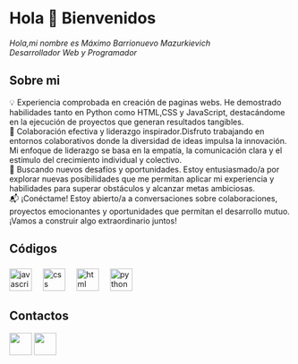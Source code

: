 <h1 align="left">Hola 👋 Bienvenidos</h1>

<p align="left"><em>Hola,mi nombre es Máximo Barrionuevo Mazurkievich
  <br>
  Desarrollador Web y Programador</em></p>

###

<h2 align="left">Sobre mi</h2>

<p align=🌟 Apasionado por la innovación y la resolución de problemas. Con una sólida formación en paginas web y programación, estoy comprometido/a a impulsar el cambio y contribuir al éxito de equipos dinámicos.
<br>
💡 Experiencia comprobada en creación de paginas webs. He demostrado habilidades tanto en Python como HTML,CSS y JavaScript, destacándome en la ejecución de proyectos que generan resultados tangibles.
<br>
🤝 Colaboración efectiva y liderazgo inspirador.Disfruto trabajando en entornos colaborativos donde la diversidad de ideas impulsa la innovación. Mi enfoque de liderazgo se basa en la empatía, la comunicación clara y el estímulo del crecimiento individual y colectivo.
<br>
🚀 Buscando nuevos desafíos y oportunidades. Estoy entusiasmado/a por explorar nuevas posibilidades que me permitan aplicar mi experiencia y habilidades para superar obstáculos y alcanzar metas ambiciosas.
<br>
📬 ¡Conéctame! Estoy abierto/a a conversaciones sobre colaboraciones, proyectos emocionantes y oportunidades que permitan el desarrollo mutuo. ¡Vamos a construir algo extraordinario juntos!</p>

###

<h2 align="left">Códigos</h2>

###

<div align="left">
  <img src="https://cdn.jsdelivr.net/gh/devicons/devicon/icons/javascript/javascript-original.svg" height="40" alt="javascript logo"  />
  <img width="12" />
  <img src="https://funix.edu.vn/wp-content/uploads/2021/12/m%C6%B0%CC%81c-%C4%91%C3%B4%CC%A3-%C6%B0u-ti%C3%AAn-khi-a%CC%81p-du%CC%A3ng-nhi%C3%AA%CC%80u-CSS-1.jpg" height="40" alt="css logo"  />
  <img width="12" />
  <img src="https://c4.wallpaperflare.com/wallpaper/453/129/282/html5-hyper-text-markup-language-html-wallpaper-thumb.jpg" height="40" alt="html logo"  />
  <img width="12" />
  <img src="https://1000marcas.net/wp-content/uploads/2020/11/Python-logo.jpg" height="40" alt="python logo"  />
  <img width="12" />

</div>

###

<h2 align="left">Contactos</h2>

<p align="left">
  <a href="https://instagram.com/mbarrionuevom"><img src="https://encrypted-tbn0.gstatic.com/images?q=tbn:ANd9GcRp1fVWLNe9u6OylmjsoT-l3CqnOh5hdjwzGg&usqp=CAU" height="40"/></a>
  <a href="www.linkedin.com/in/maximo-barrionuevo-mazurkievich-0278622a2"><img src="https://img.freepik.com/vector-premium/logotipo-cuadrado-linkedin-aislado-sobre-fondo-blanco_469489-892.jpg" height="40"/></a>
</p>
